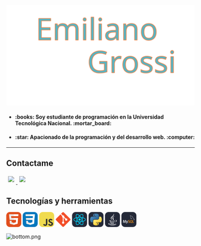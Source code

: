 
![Emiliano Grossi](Untitled-2.svg)

- <h4>:books: Soy estudiante de programación en la Universidad Tecnológica Nacional. :mortar_board:</h4>
- <h4>:star: Apacionado de la programación y del desarrollo web. :computer:</h4>

---

<div align= "left" >
     <h2>Contactame</h2>
    <p>
  <a href="https://www.linkedin.com/in/emiliano-grossi-189096291/">
    <code><img src="https://github.com/hussainweb/hussainweb/blob/main/icons/linkedin.png" height="33px" style="margin: 5px;" /></code>
  </a>
  <a href="emigrossi2004@gmail.com">
    <code><img src="https://raw.githubusercontent.com/alexnaiman/alexnaiman/master/resources/gmail.png" height="30px" style="margin: 5px;" /></code>
  </a>
</p>  


<div align= "left">
  <h2>Tecnologías y herramientas</h2>
    <div>
    <img src=https://github.com/tandpfun/skill-icons/blob/main/icons/HTML.svg title= "HTML" width="40" height="40">
      <img src=https://github.com/tandpfun/skill-icons/blob/main/icons/CSS.svg title= "CSS" width="40" height="40">
      <img src=https://github.com/tandpfun/skill-icons/blob/main/icons/JavaScript.svg title= "Javascript" width="40" height="40">
     <img src=https://github.com/devicons/devicon/blob/master/icons/git/git-original.svg title= "Git" width="40" height="40">
     <img src=https://github.com/tandpfun/skill-icons/blob/main/icons/React-Dark.svg title= "React" width="40" height="40">
      <img src=https://github.com/tandpfun/skill-icons/blob/main/icons/Python-Dark.svg title= "Pyhton" width="40" height="40">
      <img src=https://github.com/tandpfun/skill-icons/blob/main/icons/Java-Dark.svg title= "Java" width="40" height="40">
        <img src=https://github.com/tandpfun/skill-icons/blob/main/icons/MySQL-Dark.svg title= "MySQL" width="40" height="40">
      
  </div>
  
 ![bottom.png](https://raw.githubusercontent.com/Trilokia/Trilokia/379277808c61ef204768a61bbc5d25bc7798ccf1/bottom_header.svg)
